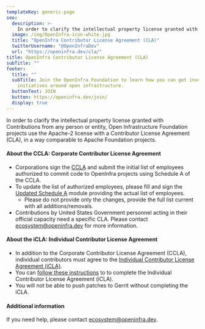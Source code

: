 ```yaml
---
templateKey: generic-page
seo:
  description: >-
    In order to clarify the intellectual property license granted with Contributions from any person or entity, Open Infrastructure Foundation projects use the Apache-2 license with a Contributor License Agreement (CLA), in a way comparable to Apache Foundation projects.
  image: /img/OpenInfra-icon-white.jpg
  title: "OpenInfra Contributor License Agreement (CLA)"
  twitterUsername: "@OpenInfraDev"
  url: "https://openinfra.dev/cla/"
title: OpenInfra Contributor License Agreement (CLA)
subTitle: ""
footer:
  title: ""
  subTitle: Join the OpenInfra Foundation to learn how you can get involved in
    initiatives around open infrastructure.
  buttonText: JOIN
  button: https://openinfra.dev/join/
  display: true
---
```


In order to clarify the intellectual property license granted with Contributions from any person or entity, Open Infrastructure Foundation projects use the Apache-2 license with a Contributor License Agreement (CLA), in a way comparable to Apache Foundation projects.

#### About the CCLA: Corporate Contributor License Agreement

- Corporations sign the [CCLA](https://openstack.na1.echosign.com/public/hostedForm?formid=56JUVGT95E78X5) and submit the initial list of employees authorized to commit code to OpenInfra projects using Schedule A of the CCLA.
- To update the list of authorized employees, please fill and sign the [Updated Schedule A](https://openstack.echosign.com/public/hostedForm?formid=56JUVP6K4Z6P4C) module providing the actual list of employees.
  - Please do not provide only the changes, provide the full list current with all additions/removals.
- Contributions by United States Government personnel acting in their official capacity need a specific CLA. Please contact [ecosystem@openinfra.dev](mailto:ecosystem@openinfra.dev) for more information.

#### About the iCLA: Individual Contributor License Agreement

- In addition to the Corporate Contributor License Agreement (CCLA), individual contributors must agree to the [Individual Contributor License Agreement (iCLA)](https://review.opendev.org/static/cla.html).
- You can [follow these instructions](https://docs.openstack.org/contributors/common/setup-gerrit.html#individual-contributor-license-agreement) to to complete the Individual Contributor License Agreement (iCLA).
- You will not be able to push patches to Gerrit without completing the iCLA.

#### Additional information

If you need help, please contact [ecosystem@openinfra.dev](mailto:ecosystem@openinfra.dev).
